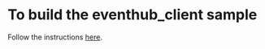 # To build the eventhub_client sample

Follow the instructions [here](https://github.com/Azure/azure-event-hubs/blob/master/c/docs/beagleboneblack_debian_setup.md).